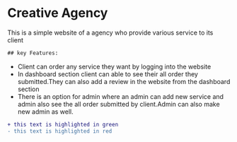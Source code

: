 # Creative Agency
This is a simple website of a agency who provide various service to its client 

```diff
## key Features:
```
- Client can order any service they want by logging into the website
- In dashboard section client can able to see their all order they submitted.They can also
add a review in the website from the dashboard section
- There is an option for admin where an admin can add new service and admin also see
the all order submitted by client.Admin can also make new admin as well.

```diff
+ this text is highlighted in green
- this text is highlighted in red
```
